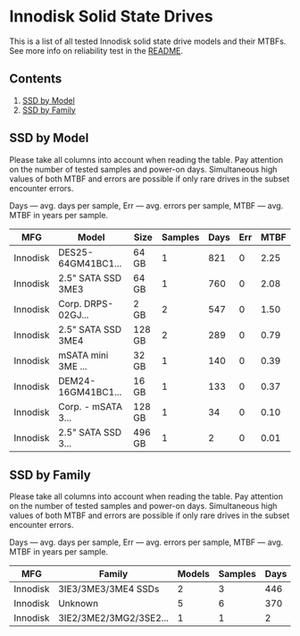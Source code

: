 Innodisk Solid State Drives
===========================

This is a list of all tested Innodisk solid state drive models and their MTBFs. See
more info on reliability test in the [README](https://github.com/linuxhw/SMART).

Contents
--------

1. [ SSD by Model  ](#ssd-by-model)
2. [ SSD by Family ](#ssd-by-family)

SSD by Model
------------

Please take all columns into account when reading the table. Pay attention on the
number of tested samples and power-on days. Simultaneous high values of both MTBF
and errors are possible if only rare drives in the subset encounter errors.

Days — avg. days per sample,
Err  — avg. errors per sample,
MTBF — avg. MTBF in years per sample.

| MFG       | Model              | Size   | Samples | Days  | Err   | MTBF   |
|-----------|--------------------|--------|---------|-------|-------|--------|
| Innodisk  | DES25-64GM41BC1... | 64 GB  | 1       | 821   | 0     | 2.25   |
| Innodisk  | 2.5" SATA SSD 3ME3 | 64 GB  | 1       | 760   | 0     | 2.08   |
| Innodisk  | Corp. DRPS-02GJ... | 2 GB   | 2       | 547   | 0     | 1.50   |
| Innodisk  | 2.5" SATA SSD 3ME4 | 128 GB | 2       | 289   | 0     | 0.79   |
| Innodisk  | mSATA mini 3ME ... | 32 GB  | 1       | 140   | 0     | 0.39   |
| Innodisk  | DEM24-16GM41BC1... | 16 GB  | 1       | 133   | 0     | 0.37   |
| Innodisk  | Corp. - mSATA 3... | 128 GB | 1       | 34    | 0     | 0.10   |
| Innodisk  | 2.5" SATA SSD 3... | 496 GB | 1       | 2     | 0     | 0.01   |

SSD by Family
-------------

Please take all columns into account when reading the table. Pay attention on the
number of tested samples and power-on days. Simultaneous high values of both MTBF
and errors are possible if only rare drives in the subset encounter errors.

Days — avg. days per sample,
Err  — avg. errors per sample,
MTBF — avg. MTBF in years per sample.

| MFG       | Family                 | Models | Samples | Days  | Err   | MTBF   |
|-----------|------------------------|--------|---------|-------|-------|--------|
| Innodisk  | 3IE3/3ME3/3ME4 SSDs    | 2      | 3       | 446   | 0     | 1.22   |
| Innodisk  | Unknown                | 5      | 6       | 370   | 0     | 1.02   |
| Innodisk  | 3IE2/3ME2/3MG2/3SE2... | 1      | 1       | 2     | 0     | 0.01   |

